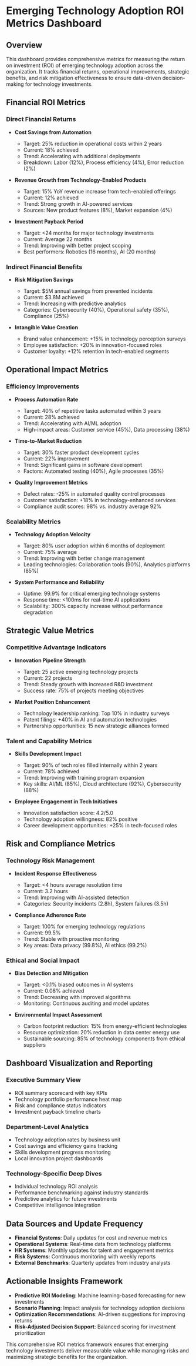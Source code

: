 # Emerging Technology Adoption ROI Metrics Dashboard

## Overview
This dashboard provides comprehensive metrics for measuring the return on investment (ROI) of emerging technology adoption across the organization. It tracks financial returns, operational improvements, strategic benefits, and risk mitigation effectiveness to ensure data-driven decision-making for technology investments.

## Financial ROI Metrics

### Direct Financial Returns
- **Cost Savings from Automation**
  - Target: 25% reduction in operational costs within 2 years
  - Current: 18% achieved
  - Trend: Accelerating with additional deployments
  - Breakdown: Labor (12%), Process efficiency (4%), Error reduction (2%)

- **Revenue Growth from Technology-Enabled Products**
  - Target: 15% YoY revenue increase from tech-enabled offerings
  - Current: 12% achieved
  - Trend: Strong growth in AI-powered services
  - Sources: New product features (8%), Market expansion (4%)

- **Investment Payback Period**
  - Target: <24 months for major technology investments
  - Current: Average 22 months
  - Trend: Improving with better project scoping
  - Best performers: Robotics (16 months), AI (20 months)

### Indirect Financial Benefits
- **Risk Mitigation Savings**
  - Target: $5M annual savings from prevented incidents
  - Current: $3.8M achieved
  - Trend: Increasing with predictive analytics
  - Categories: Cybersecurity (40%), Operational safety (35%), Compliance (25%)

- **Intangible Value Creation**
  - Brand value enhancement: +15% in technology perception surveys
  - Employee satisfaction: +20% in innovation-focused roles
  - Customer loyalty: +12% retention in tech-enabled segments

## Operational Impact Metrics

### Efficiency Improvements
- **Process Automation Rate**
  - Target: 40% of repetitive tasks automated within 3 years
  - Current: 28% achieved
  - Trend: Accelerating with AI/ML adoption
  - High-impact areas: Customer service (45%), Data processing (38%)

- **Time-to-Market Reduction**
  - Target: 30% faster product development cycles
  - Current: 22% improvement
  - Trend: Significant gains in software development
  - Factors: Automated testing (40%), Agile processes (35%)

- **Quality Improvement Metrics**
  - Defect rates: -25% in automated quality control processes
  - Customer satisfaction: +18% in technology-enhanced services
  - Compliance audit scores: 98% vs. industry average 92%

### Scalability Metrics
- **Technology Adoption Velocity**
  - Target: 80% user adoption within 6 months of deployment
  - Current: 75% average
  - Trend: Improving with better change management
  - Leading technologies: Collaboration tools (90%), Analytics platforms (85%)

- **System Performance and Reliability**
  - Uptime: 99.9% for critical emerging technology systems
  - Response time: <100ms for real-time AI applications
  - Scalability: 300% capacity increase without performance degradation

## Strategic Value Metrics

### Competitive Advantage Indicators
- **Innovation Pipeline Strength**
  - Target: 25 active emerging technology projects
  - Current: 22 projects
  - Trend: Steady growth with increased R&D investment
  - Success rate: 75% of projects meeting objectives

- **Market Position Enhancement**
  - Technology leadership ranking: Top 10% in industry surveys
  - Patent filings: +40% in AI and automation technologies
  - Partnership opportunities: 15 new strategic alliances formed

### Talent and Capability Metrics
- **Skills Development Impact**
  - Target: 90% of tech roles filled internally within 2 years
  - Current: 78% achieved
  - Trend: Improving with training program expansion
  - Key skills: AI/ML (85%), Cloud architecture (92%), Cybersecurity (88%)

- **Employee Engagement in Tech Initiatives**
  - Innovation satisfaction score: 4.2/5.0
  - Technology adoption willingness: 82% positive
  - Career development opportunities: +25% in tech-focused roles

## Risk and Compliance Metrics

### Technology Risk Management
- **Incident Response Effectiveness**
  - Target: <4 hours average resolution time
  - Current: 3.2 hours
  - Trend: Improving with AI-assisted detection
  - Categories: Security incidents (2.8h), System failures (3.5h)

- **Compliance Adherence Rate**
  - Target: 100% for emerging technology regulations
  - Current: 99.5%
  - Trend: Stable with proactive monitoring
  - Key areas: Data privacy (99.8%), AI ethics (99.2%)

### Ethical and Social Impact
- **Bias Detection and Mitigation**
  - Target: <0.1% biased outcomes in AI systems
  - Current: 0.08% achieved
  - Trend: Decreasing with improved algorithms
  - Monitoring: Continuous auditing and model updates

- **Environmental Impact Assessment**
  - Carbon footprint reduction: 15% from energy-efficient technologies
  - Resource optimization: 20% reduction in data center energy use
  - Sustainable sourcing: 85% of technology components from ethical suppliers

## Dashboard Visualization and Reporting

### Executive Summary View
- ROI summary scorecard with key KPIs
- Technology portfolio performance heat map
- Risk and compliance status indicators
- Investment payback timeline charts

### Department-Level Analytics
- Technology adoption rates by business unit
- Cost savings and efficiency gains tracking
- Skills development progress monitoring
- Local innovation project dashboards

### Technology-Specific Deep Dives
- Individual technology ROI analysis
- Performance benchmarking against industry standards
- Predictive analytics for future investments
- Competitive intelligence integration

## Data Sources and Update Frequency
- **Financial Systems**: Daily updates for cost and revenue metrics
- **Operational Systems**: Real-time data from technology platforms
- **HR Systems**: Monthly updates for talent and engagement metrics
- **Risk Systems**: Continuous monitoring with weekly reports
- **External Benchmarks**: Quarterly updates from industry analysts

## Actionable Insights Framework
- **Predictive ROI Modeling**: Machine learning-based forecasting for new investments
- **Scenario Planning**: Impact analysis for technology adoption decisions
- **Optimization Recommendations**: AI-driven suggestions for improving returns
- **Risk-Adjusted Decision Support**: Balanced scoring for investment prioritization

This comprehensive ROI metrics framework ensures that emerging technology investments deliver measurable value while managing risks and maximizing strategic benefits for the organization.